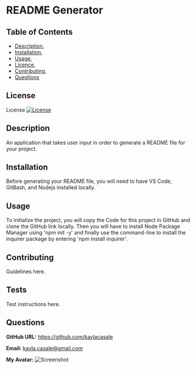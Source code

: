
  # README Generator
## Table of Contents

 * [Description](#description),
 * [Installation](#installation),
 * [Usage](#usage),
 * [Licence](#licence),
 * [Contributing](#contributing),
 * [Questions](#questions)
## License

        
 License
        [![License](https://img.shields.io/badge/License-BSD_3--Clause-orange.svg)](https://opensource.org/licenses/BSD-3-Clause)
## Description
        
An application that takes user input in order to generate a README file for your project.
## Installation
        
Before generating your README file, you will need to have VS Code, GitBash, and Nodejs installed locally. 
## Usage
        
To initialize the project, you will copy the Code for this project in GitHub and clone the GitHub link locally. Then you will have to install Node Package Manager using 'npm init -y' and finally use the command-line to install the inquirer package by entering 'npm install inquirer'.
## Contributing
        
Guidelines here.
## Tests
        
Test instructions here.
## Questions
            
**GitHub URL:** https://github.com/kaylacasale

**Email:** kayla.casale@gmail.com

**My Avatar:**
![Screenshot](https://avatars.githubusercontent.com/u/115776118?v=4)